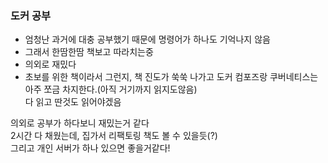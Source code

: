### 도커 공부
- 엄청난 과거에 대충 공부했기 때문에 명령어가 하나도 기억나지 않음
- 그래서 한땀한땀 책보고 따라치는중
- 의외로 재밌다
- 초보를 위한 책이라서 그런지, 책 진도가 쑥쑥 나가고 도커 컴포즈랑 쿠버네티스는 아주 쪼금 차지한다.(아직 거기까지 읽지도않음) <br> 다 읽고 딴것도 읽어야겠음


의외로 공부가 하다보니 재밌는거 같다<br>
2시간 다 채웠는데, 집가서 리팩토링 책도 볼 수 있을듯(?)<br>
그리고 개인 서버가 하나 있으면 좋을거같다! 
